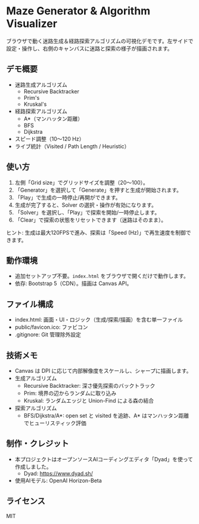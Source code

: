 # Maze Generator & Algorithm Visualizer

ブラウザで動く迷路生成＆経路探索アルゴリズムの可視化デモです。左サイドで設定・操作し、右側のキャンバスに迷路と探索の様子が描画されます。

## デモ概要
- 迷路生成アルゴリズム
  - Recursive Backtracker
  - Prim's
  - Kruskal's
- 経路探索アルゴリズム
  - A*（マンハッタン距離）
  - BFS
  - Dijkstra
- スピード調整（10〜120 Hz）
- ライブ統計（Visited / Path Length / Heuristic）

## 使い方
1. 左側「Grid size」でグリッドサイズを調整（20〜100）。
2. 「Generator」を選択して「Generate」を押すと生成が開始されます。
3. 「Play」で生成の一時停止/再開ができます。
4. 生成が完了すると、Solver の選択・操作が有効になります。
5. 「Solver」を選択し、「Play」で探索を開始/一時停止します。
6. 「Clear」で探索の状態をリセットできます（迷路はそのまま）。

ヒント: 生成は最大120FPSで進み、探索は「Speed (Hz)」で再生速度を制御できます。

## 動作環境
- 追加セットアップ不要。`index.html` をブラウザで開くだけで動作します。
- 依存: Bootstrap 5（CDN）。描画は Canvas API。

## ファイル構成
- index.html: 画面・UI・ロジック（生成/探索/描画）を含む単一ファイル
- public/favicon.ico: ファビコン
- .gitignore: Git 管理除外設定

## 技術メモ
- Canvas は DPI に応じて内部解像度をスケールし、シャープに描画します。
- 生成アルゴリズム
  - Recursive Backtracker: 深さ優先探索のバックトラック
  - Prim: 境界の辺からランダムに取り込み
  - Kruskal: ランダムエッジと Union-Find による森の結合
- 探索アルゴリズム
  - BFS/Dijkstra/A*: open set と visited を追跡、A* はマンハッタン距離でヒューリスティック評価

## 制作・クレジット
- 本プロジェクトはオープンソースAIコーディングエディタ「Dyad」を使って作成しました。  
  - Dyad: https://www.dyad.sh/
- 使用AIモデル: OpenAI Horizon-Beta

## ライセンス
MIT